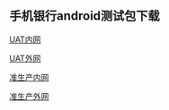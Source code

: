 ## 手机银行android测试包下载

[UAT内网](https://www.pgyer.com/pmobile_uat_n)

[UAT外网](https://www.pgyer.com/pmobile_uat_w)

[准生产内网](https://www.pgyer.com/pmobile_zsc_n)

[准生产外网](https://www.pgyer.com/pmobile_zsc_w)
